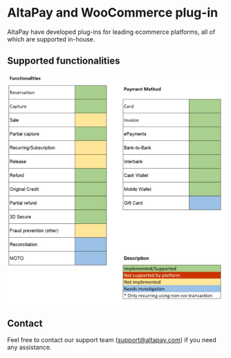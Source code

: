 # AltaPay and WooCommerce plug-in
AltaPay have developed plug-ins for leading ecommerce platforms, all of which are supported in-house. 


## Supported functionalities
![latest plugin update](https://github.com/AltaPay/AltaPay-and-WooCommerce-plug-in/blob/master/img/woocommerce.JPG)

## Contact
Feel free to contact our support team (support@altapay.com) if you need any assistance.
